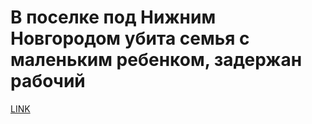 # В поселке под Нижним Новгородом убита семья с маленьким ребенком, задержан рабочий



[LINK](https://varlamov.ru/4201626.html)